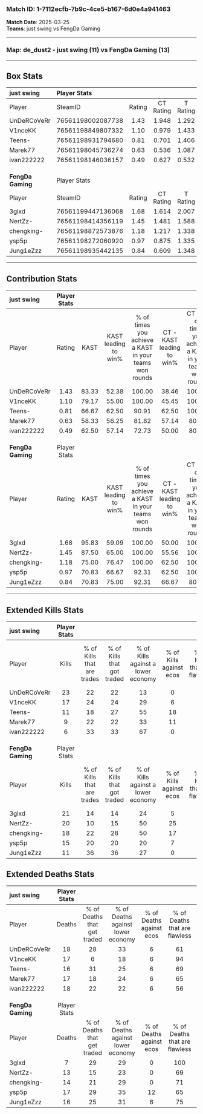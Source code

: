 ### Match ID: 1-7112ecfb-7b9c-4ce5-b167-6d0e4a941463  
**Match Date**: 2025-03-25  
**Teams**: just swing vs FengDa Gaming  

---  

### **Map**: de_dust2 - just swing (11) vs FengDa Gaming (13)  
---  

## Box Stats  

| **just swing**    | Player Stats      |        |           |          |       |      |       |         |        |      |     |
| :- | :- | :-: | :-: | :-: | :-: | :-: | :-: | :-: | :-: | :-: | :-: |
| Player            | SteamID           | Rating | CT Rating | T Rating | KAST  | ADR  | Kills | Assists | Deaths | K/D  | HS% |
| UnDeRCoVeRr       | 76561198002087738 |  1.43  |   1.948   |  1.292   | 83.33 | 99.4 |  23   |    3    |   18   | 1.28 | 56  |
| V1nceKK           | 76561198849807332 |  1.10  |   0.979   |  1.433   | 79.17 | 64.0 |  17   |    4    |   17   | 1.00 | 29  |
| Teens-            | 76561198931794680 |  0.81  |   0.701   |  1.406   | 66.67 | 62.0 |  11   |    5    |   16   | 0.69 | 72  |
| Marek77           | 76561198045736274 |  0.63  |   0.536   |  1.087   | 58.33 | 56.0 |   9   |    4    |   17   | 0.53 | 55  |
| ivan222222        | 76561198146036157 |  0.49  |   0.627   |  0.532   | 62.50 | 39.8 |   6   |    6    |   18   | 0.33 | 16  |
|                   |                   |        |           |          |       |      |       |         |        |      |     |
|                   |                   |        |           |          |       |      |       |         |        |      |     |
|                   |                   |        |           |          |       |      |       |         |        |      |     |
| **FengDa Gaming** | Player Stats      |        |           |          |       |      |       |         |        |      |     |
| Player            | SteamID           | Rating | CT Rating | T Rating | KAST  | ADR  | Kills | Assists | Deaths | K/D  | HS% |
| 3glxd             | 76561199447136068 |  1.68  |   1.614   |  2.007   | 95.83 | 89.5 |  21   |    7    |   7    | 3.00 | 33  |
| NertZz-           | 76561198414356119 |  1.45  |   1.481   |  1.588   | 87.50 | 92.0 |  20   |    5    |   13   | 1.54 | 25  |
| chengking-        | 76561198872573876 |  1.18  |   1.217   |  1.338   | 75.00 | 69.0 |  18   |    3    |   14   | 1.29 | 66  |
| ysp5p             | 76561198272060920 |  0.97  |   0.875   |  1.335   | 70.83 | 66.0 |  15   |    4    |   17   | 0.88 | 60  |
| Jung1eZzz         | 76561198935442135 |  0.84  |   0.609   |  1.348   | 70.83 | 64.7 |  11   |    4    |   16   | 0.69 | 27  |
---  

## Contribution Stats  

| **just swing**    | Player Stats |       |                      |                                                        |                           |                                                             |                          |                                                            |
| :- | :-: | :-: | :-: | :-: | :-: | :-: | :-: | :-: |
| Player            |    Rating    | KAST  | KAST leading to win% | % of times you achieve a KAST in your teams won rounds | CT - KAST leading to win% | CT - % of times you achieve a KAST in your teams won rounds | T - KAST leading to win% | T - % of times you achieve a KAST in your teams won rounds |
| UnDeRCoVeRr       |     1.43     | 83.33 |        52.38         |                         100.00                         |           38.46           |                           100.00                            |          75.00           |                           100.00                           |
| V1nceKK           |     1.10     | 79.17 |        55.00         |                         100.00                         |           45.45           |                           100.00                            |          66.67           |                           100.00                           |
| Teens-            |     0.81     | 66.67 |        62.50         |                         90.91                          |           62.50           |                           100.00                            |          62.50           |                           83.33                            |
| Marek77           |     0.63     | 58.33 |        56.25         |                         81.82                          |           57.14           |                            80.00                            |          55.56           |                           83.33                            |
| ivan222222        |     0.49     | 62.50 |        57.14         |                         72.73                          |           50.00           |                            80.00                            |          66.67           |                           66.67                            |
|                   |              |       |                      |                                                        |                           |                                                             |                          |                                                            |
|                   |              |       |                      |                                                        |                           |                                                             |                          |                                                            |
|                   |              |       |                      |                                                        |                           |                                                             |                          |                                                            |
| **FengDa Gaming** | Player Stats |       |                      |                                                        |                           |                                                             |                          |                                                            |
| Player            |    Rating    | KAST  | KAST leading to win% | % of times you achieve a KAST in your teams won rounds | CT - KAST leading to win% | CT - % of times you achieve a KAST in your teams won rounds | T - KAST leading to win% | T - % of times you achieve a KAST in your teams won rounds |
| 3glxd             |     1.68     | 95.83 |        59.09         |                         100.00                         |           50.00           |                           100.00                            |          66.67           |                           100.00                           |
| NertZz-           |     1.45     | 87.50 |        65.00         |                         100.00                         |           55.56           |                           100.00                            |          72.73           |                           100.00                           |
| chengking-        |     1.18     | 75.00 |        76.47         |                         100.00                         |           62.50           |                           100.00                            |          88.89           |                           100.00                           |
| ysp5p             |     0.97     | 70.83 |        66.67         |                         92.31                          |           62.50           |                           100.00                            |          70.00           |                           87.50                            |
| Jung1eZzz         |     0.84     | 70.83 |        75.00         |                         92.31                          |           66.67           |                            80.00                            |          80.00           |                           100.00                           |
---  

## Extended Kills Stats  

| **just swing**    | Player Stats |                            |                            |                                    |                         |                              |                                 |                                       |                    |           |
| :- | :-: | :-: | :-: | :-: | :-: | :-: | :-: | :-: | :-: | :-: |
| Player            |    Kills     | % of Kills that are trades | % of Kills that got traded | % of Kills against a lower economy | % of Kills against ecos | % of Kills that are flawless | % of Kills that are close duels | % of Kills that are assisted by flash | Pistol Round Kills | AWP Kills |
| UnDeRCoVeRr       |      23      |             22             |             22             |                 13                 |            0            |              74              |                4                |                  13                   |         3          |     0     |
| V1nceKK           |      17      |             24             |             24             |                 29                 |            6            |              71              |               12                |                   0                   |         2          |     9     |
| Teens-            |      11      |             18             |             27             |                 55                 |           18            |              82              |                9                |                   0                   |         0          |     0     |
| Marek77           |      9       |             22             |             22             |                 33                 |           11            |              67              |               22                |                   0                   |         1          |     0     |
| ivan222222        |      6       |             33             |             33             |                 67                 |            0            |              67              |               33                |                  17                   |         0          |     0     |
|                   |              |                            |                            |                                    |                         |                              |                                 |                                       |                    |           |
|                   |              |                            |                            |                                    |                         |                              |                                 |                                       |                    |           |
|                   |              |                            |                            |                                    |                         |                              |                                 |                                       |                    |           |
| **FengDa Gaming** | Player Stats |                            |                            |                                    |                         |                              |                                 |                                       |                    |           |
| Player            |    Kills     | % of Kills that are trades | % of Kills that got traded | % of Kills against a lower economy | % of Kills against ecos | % of Kills that are flawless | % of Kills that are close duels | % of Kills that are assisted by flash | Pistol Round Kills | AWP Kills |
| 3glxd             |      21      |             14             |             14             |                 24                 |            5            |              81              |               10                |                   0                   |         0          |    11     |
| NertZz-           |      20      |             10             |             15             |                 50                 |           25            |              70              |                0                |                   0                   |         0          |     8     |
| chengking-        |      18      |             22             |             28             |                 50                 |           17            |              44              |                6                |                  22                   |         1          |     0     |
| ysp5p             |      15      |             20             |             20             |                 20                 |            7            |              80              |                0                |                   7                   |         3          |     0     |
| Jung1eZzz         |      11      |             36             |             36             |                 27                 |            0            |              82              |               18                |                  27                   |         2          |     0     |
## Extended Deaths Stats  

| **just swing**    | Player Stats |                             |                                   |                          |                               |                            |                           |               |
| :- | :-: | :-: | :-: | :-: | :-: | :-: | :-: | :-: |
| Player            |    Deaths    | % of Deaths that get traded | % of Deaths against lower economy | % of Deaths against ecos | % of Deaths that are flawless | % of Deaths that are close | % of Deaths while blinded | Deaths to AWP |
| UnDeRCoVeRr       |      18      |             28              |                33                 |            6             |              61               |             6              |            22             |       1       |
| V1nceKK           |      17      |              6              |                18                 |            6             |              94               |             6              |             0             |       4       |
| Teens-            |      16      |             31              |                25                 |            6             |              69               |             13             |            13             |       4       |
| Marek77           |      17      |             18              |                24                 |            6             |              65               |             12             |             6             |       6       |
| ivan222222        |      18      |             22              |                22                 |            6             |              56               |             11             |             0             |       4       |
|                   |              |                             |                                   |                          |                               |                            |                           |               |
|                   |              |                             |                                   |                          |                               |                            |                           |               |
|                   |              |                             |                                   |                          |                               |                            |                           |               |
| **FengDa Gaming** | Player Stats |                             |                                   |                          |                               |                            |                           |               |
| Player            |    Deaths    | % of Deaths that get traded | % of Deaths against lower economy | % of Deaths against ecos | % of Deaths that are flawless | % of Deaths that are close | % of Deaths while blinded | Deaths to AWP |
| 3glxd             |      7       |             29              |                29                 |            0             |              100              |             14             |             0             |       0       |
| NertZz-           |      13      |             15              |                23                 |            0             |              69               |             8              |            15             |       3       |
| chengking-        |      14      |             21              |                29                 |            0             |              71               |             7              |             0             |       5       |
| ysp5p             |      17      |             29              |                35                 |            12            |              65               |             0              |             6             |       1       |
| Jung1eZzz         |      16      |             25              |                31                 |            6             |              75               |             13             |            13             |       0       |
